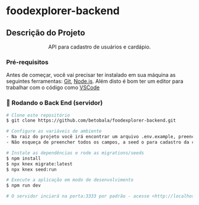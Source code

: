 # foodexplorer-backend

## Descrição do Projeto
<p align="center">API para cadastro de usuários e cardápio.</p>

### Pré-requisitos

Antes de começar, você vai precisar ter instalado em sua máquina as seguintes ferramentas:
[Git](https://git-scm.com), [Node.js](https://nodejs.org/en/). 
Além disto é bom ter um editor para trabalhar com o código como [VSCode](https://code.visualstudio.com/)

### 🎲 Rodando o Back End (servidor)

```bash
# Clone este repositório
$ git clone https://github.com/betobala/foodexplorer-backend.git

# Configure as variáveis de ambiente
- Na raiz do projeto você irá encontrar um arquivo .env.example, preencha todos os campos e renomeie o arquivo deixando apenas ".env"
- Não esqueça de preencher todos os campos, a seed o para cadastro da conta admin só vai funcionar com os campos de admin preenchidos.

# Instale as dependências e rode as migrations/seeds
$ npm install
$ npx knex migrate:latest
$ npx knex seed:run

# Execute a aplicação em modo de desenvolvimento
$ npm run dev

# O servidor inciará na porta:3333 por padrão - acesse <http://localhost:3333>
```
